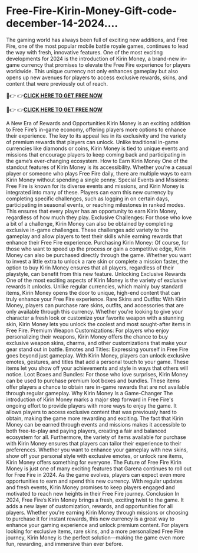 # Free-Fire-Kirin-Money-Gift-code-december-14-2024....
The gaming world has always been full of exciting new additions, and Free Fire, one of the most popular mobile battle royale games, continues to lead the way with fresh, innovative features. One of the most exciting developments for 2024 is the introduction of Kirin Money, a brand-new in-game currency that promises to elevate the Free Fire experience for players worldwide. This unique currency not only enhances gameplay but also opens up new avenues for players to access exclusive rewards, skins, and content that were previously out of reach.

🔴👉 👉**[CLICK HERE TO GET FREE NOW](https://royxn.com/Free%20Fire%20Kirin%20Money-2024)**

🔴👉 👉**[CLICK HERE TO GET FREE NOW](https://royxn.com/Free%20Fire%20Kirin%20Money-2024)**

A New Era of Rewards and Opportunities Kirin Money is an exciting addition to Free Fire’s in-game economy, offering players more options to enhance their experience. The key to its appeal lies in its exclusivity and the variety of premium rewards that players can unlock. Unlike traditional in-game currencies like diamonds or coins, Kirin Money is tied to unique events and missions that encourage players to keep coming back and participating in the game’s ever-changing ecosystem.
How to Earn Kirin Money One of the standout features of Kirin Money is its accessibility. Whether you’re a casual player or someone who plays Free Fire daily, there are multiple ways to earn Kirin Money without spending a single penny.
Special Events and Missions: Free Fire is known for its diverse events and missions, and Kirin Money is integrated into many of these. Players can earn this new currency by completing specific challenges, such as logging in on certain days, participating in seasonal events, or reaching milestones in ranked modes. This ensures that every player has an opportunity to earn Kirin Money, regardless of how much they play.
Exclusive Challenges: For those who love a bit of a challenge, Kirin Money can also be obtained by completing exclusive in-game challenges. These challenges add variety to the gameplay and allow players to test their skills while earning rewards that enhance their Free Fire experience.
Purchasing Kirin Money: Of course, for those who want to speed up the process or gain a competitive edge, Kirin Money can also be purchased directly through the game. Whether you want to invest a little extra to unlock a rare skin or complete a mission faster, the option to buy Kirin Money ensures that all players, regardless of their playstyle, can benefit from this new feature.
Unlocking Exclusive Rewards One of the most exciting aspects of Kirin Money is the variety of exclusive rewards it unlocks. Unlike regular currencies, which mainly buy standard items, Kirin Money opens the door to unique, high-end content that can truly enhance your Free Fire experience.
Rare Skins and Outfits: With Kirin Money, players can purchase rare skins, outfits, and accessories that are only available through this currency. Whether you're looking to give your character a fresh look or customize your favorite weapon with a stunning skin, Kirin Money lets you unlock the coolest and most sought-after items in Free Fire.
Premium Weapon Customizations: For players who enjoy personalizing their weapons, Kirin Money offers the chance to buy exclusive weapon skins, charms, and other customizations that make your gear stand out in battle.
Emotes and Titles: Expressing yourself in Free Fire goes beyond just gameplay. With Kirin Money, players can unlock exclusive emotes, gestures, and titles that add a personal touch to your game. These items let you show off your achievements and style in ways that others will notice.
Loot Boxes and Bundles: For those who love surprises, Kirin Money can be used to purchase premium loot boxes and bundles. These items offer players a chance to obtain rare in-game rewards that are not available through regular gameplay.
Why Kirin Money Is a Game-Changer The introduction of Kirin Money marks a major step forward in Free Fire's ongoing effort to provide players with more ways to enjoy the game. It allows players to access exclusive content that was previously hard to obtain, making the game more rewarding and exciting. The fact that Kirin Money can be earned through events and missions makes it accessible to both free-to-play and paying players, creating a fair and balanced ecosystem for all.
Furthermore, the variety of items available for purchase with Kirin Money ensures that players can tailor their experience to their preferences. Whether you want to enhance your gameplay with new skins, show off your personal style with exclusive emotes, or unlock rare items, Kirin Money offers something for everyone.
The Future of Free Fire Kirin Money is just one of many exciting features that Garena continues to roll out for Free Fire in 2024. As the game evolves, players can expect even more opportunities to earn and spend this new currency. With regular updates and fresh events, Kirin Money promises to keep players engaged and motivated to reach new heights in their Free Fire journey.
Conclusion In 2024, Free Fire’s Kirin Money brings a fresh, exciting twist to the game. It adds a new layer of customization, rewards, and opportunities for all players. Whether you're earning Kirin Money through missions or choosing to purchase it for instant rewards, this new currency is a great way to enhance your gaming experience and unlock premium content. For players looking for exclusive items, rare skins, and a more personalized Free Fire journey, Kirin Money is the perfect solution—making the game even more fun, rewarding, and immersive than ever before.
